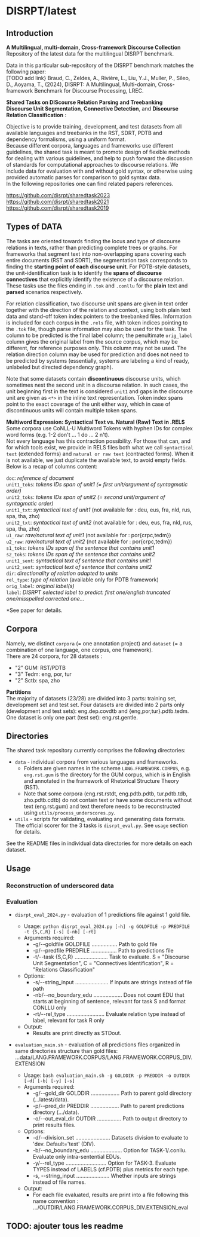 # DISRPT/latest 
## Introduction
**A Multilingual, multi-domain, Cross-framework Discourse Collection**  
Repository of the latest data for the multilingual DISRPT benchmark.  

Data in this particular sub-repository of the DISRPT benchmark matches the following paper:  
[TODO add link} Braud, C., Zeldes, A., Rivière, L., Liu, Y.J., Muller, P., Sileo, D., Aoyama, T., (2024), DISRPT: A Multilingual, Multi-domain, Cross-framework Benchmark for Discourse Processing, LREC.  

**Shared Tasks on DIScourse Relation Parsing and Treebanking**  
**Discourse Unit Segmentation**, **Connective Detection**, and **Discourse Relation Classification** :  

Objective is to provide training, development, and test datasets from all available languages and treebanks in the RST, SDRT, PDTB and dependency formalisms, using a uniform format.  
Because different corpora, languages and frameworks use different guidelines, the shared task is meant to promote design of flexible methods for dealing with various guidelines, and help to push forward the discussion of standards for computational approaches to discourse relations. We include data for evaluation with and without gold syntax, or otherwise using provided automatic parses for comparison to gold syntax data.  
In the following repositories one can find related papers references.

https://github.com/disrpt/sharedtask2023  
https://github.com/disrpt/sharedtask2021  
https://github.com/disrpt/sharedtask2019  
 
## Types of DATA
The tasks are oriented towards finding the locus and type of discourse relations in texts, rather than predicting complete trees or graphs. For frameworks that segment text into non-overlapping spans covering each entire documents (RST and SDRT), the segmentation task corresponds to finding the **starting point of each discourse unit**. For PDTB-style datasets, the unit-identification task is to identify the **spans of discourse connectives** that explicitly identify the existence of a discourse relation. These tasks use the files ending in `.tok` and `.conllu` for the **plain** text and **parsed** scenarios respectively.  

For relation classification, two discourse unit spans are given in text order together with the direction of the relation and context, using both plain text data and stand-off token index pointers to the treebanked files. Information is included for each corpus in the `.rels` file, with token indices pointing to the `.tok` file, though parse information may also be used for the task. The column to be predicted is the final label column; the penultimate `orig_label` column gives the original label from the source corpus, which may be different, for reference purposes only. This column may not be used. The relation direction column may be used for prediction and does not need to be predicted by systems (essentially, systems are labeling a kind of ready, unlabeled but directed dependency graph).  

Note that some datasets contain **discontinuous** discourse units, which sometimes nest the second unit in a discourse relation. In such cases, the unit beginning first in the text is considered `unit1` and gaps in the discourse unit are given as `<*>` in the inline text representation. Token index spans point to the exact coverage of the unit either way, which in case of discontinuous units will contain multiple token spans.  

**Multiword Expression: Syntactical Text vs. Natural (Raw) Text in .RELS**  
Some corpora use CoNLL-U Multiword Tokens with hyphen IDs for complex word forms (e.g. 1-2 don't ... 1 do ... 2 n't).  
Not every language has this contraction possibility. For those that can, and for which tools exist, 
we provide in RELS files both what we call `syntactical text` (extended forms) and `natural or raw text` (contracted forms). 
When it is not available, we just duplicate the available text, to avoid empty fields. Below is a recap of columns content: 

`doc`: *reference of document*  
`unit1_toks`: *tokens IDs span of unit1 (= first unit/argument of syntagmatic order)*  
`unit2_toks`: *tokens IDs span of unit2 (= second unit/argument of syntagmatic order)*  
`unit1_txt`: *syntactical text of unit1* (not available for : deu, eus, fra, nld, rus, spa, tha, zho)  
`unit2_txt`: *syntactical text of unit2* (not available for : deu, eus, fra, nld, rus, spa, tha, zho)  
`u1_raw`: *raw/natural text of unit1* (not available for : por{crpc,tedm})  
`u2_raw`: *raw/natural text of unit2* (not available for : por{crpc,tedm})  
`s1_toks`: *tokens IDs span of the sentence that contains unit1*  
`s2_toks`: *tokens IDs span of the sentence that contains unit2*  
`unit1_sent`: *syntactical text of sentence that contains unit1*  
`unit2_sent`: *syntactical text of sentence that contains unit2*  
`dir`: *directionality of relation adapted to units*  
`rel_type`: *type of relation* (available only for PDTB framework)  
`orig_label`: *original label(s)*  
`label`: *DISRPT selected label to predict: first one/english truncated one/misspelled corrected one...*  

*See paper for details.  


## Corpora
Namely, we distinct `corpora` (= one annotation project) and `dataset` (= a combination of one language, one corpus, one framework).  
There are 24 corpora, for 28 datasets : 
* "2" GUM: RST/PDTB
* "3" Tedm: eng, por, tur
* "2" Sctb: spa, zho

**Partitions**  
The majority of datasets (23/28) are divided into 3 parts: training set, development set and test set.
Four datasets are divided into 2 parts only (development and test sets): eng.dep.covdtb and {eng,por,tur}.pdtb.tedm.
One dataset is only one part (test set): eng.rst.gentle.


## Directories
The shared task repository currently comprises the following directories:

* `data` - individual corpora from various languages and frameworks.
    * Folders are given names in the scheme `LANG.FRAMEWORK.CORPUS`, e.g. `eng.rst.gum` is the directory for the GUM corpus, which is in English and annotated in the framework of Rhetorical Structure Theory (RST).
    * Note that some corpora (eng.rst.rstdt, eng.pdtb.pdtb, tur.pdtb.tdb, zho.pdtb.cdtb) do not contain text or have some documents without text (eng.rst.gum) and text therefore needs to be reconstructed using `utils/process_underscores.py`.
* `utils` - scripts for validating, evaluating and generating data formats. The official scorer for the 3 tasks is `disrpt_eval.py`. See `usage` section for details.

See the README files in individual data directories for more details on each dataset.


## Usage
### Reconstruction of underscored data






### Evaluation
* `disrpt_eval_2024.py` - evaluation of 1 predictions file against 1 gold file.
    * Usage: `python disrpt_eval_2024.py [-h] -g GOLDFILE -p PREDFILE -t {S,C,R} [-s] [-nb] [-rt]`
    * Arguments required: 
        * -g/--goldfile GOLDFILE ................. Path to gold file
        * -p/--predfile PREDFILE ................. Path to predictions file
        * -t/--task {S,C,R} ...................... Task to evaluate. S = "Discourse Unit Segmentation", C = "Connectives Identification", R = "Relations Classification"
    * Options:
        * -s/--string_input ...................... If inputs are strings instead of file path
        * -nb/--no_boundary_edu ................... Does not count EDU that starts at beginning of sentence, relevant for task S and format CONLLU only
        * -rt/--rel_type ......................... Evaluate relation type instead of label, relevant for task R only
    * Output:
        * Results are print directly as STDout.



* `evaluation_main.sh` - evaluation of all predictions files organized in same directories structure than gold files: ...data/LANG.FRAMEWORK.CORPUS/LANG.FRAMEWORK.CORPUS_DIV.EXTENSION
    * Usage: `bash evaluation_main.sh -g GOLDDIR -p PREDDIR -o OUTDIR [-d] [-b] [-y] [-s]`
    * Arguments required:
        * -g/--gold_dir GOLDDIR ................... Path to parent gold directory (...latest/data).
        * -p/--pred_dir PREDDIR ................... Path to parent predictions directory (.../data).
        * -o/--out_eval_dir OUTDIR ................ Path to output directory to print results files.
    * Options:
        * -d/--division_set ....................... Datasets division to evaluate to 'dev. Default='test' (DIV).
        * -b/--no_boundary_edu ..................... Option for TASK-1/.conllu. Evaluate only intra-sentential EDUs.
        * -y/--rel_type ........................... Option for TASK-3. Evaluate TYPES instead of LABELS (cf.PDTB) plus metrics for each type.
        * -s, --string_input ...................... Whether inputs are strings instead of file names.
    * Output:
        * For each file evaluated, results are print into a file following this name convention : .../OUTDIR/LANG.FRAMEWORK.CORPUS_DIV.EXTENSION_eval


## TODO: ajouter tous les readme 